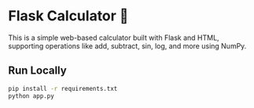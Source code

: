 # Flask Calculator 🧮

This is a simple web-based calculator built with Flask and HTML, supporting operations like add, subtract, sin, log, and more using NumPy.

## Run Locally

```bash
pip install -r requirements.txt
python app.py
